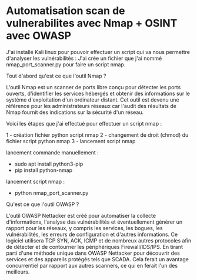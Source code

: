 # Automatisation scan de vulnerabilites avec Nmap + OSINT avec OWASP

J'ai installé Kali linux pour pouvoir effectuer un script qui va nous permettre d'analyser les vulnérabilités : 
J'ai crée un fichier que j'ai nommé nmap_port_scanner.py pour faire un script nmap. 

Tout d'abord qu'est ce que l'outil Nmap ? 

L'outil Nmap est un scanner de ports libre conçu pour détecter les ports ouverts, d'identifier les services hébergés et obtenir des informations sur le système d'exploitation d'un ordinateur distant. 
Cet outil est devenu une référence pour les administrateurs réseaux car l'audit des résultats de Nmap fournit des indications sur la sécurité d'un réseau. 

Voici les étapes que j'ai effectué pour effectuer un script nmap :

1 - création fichier python script nmap
2 - changement de droit (chmod) du fichier script python nmap
3 - lancement script nmap 

lancement commande manuellement : 
- sudo apt install python3-pip
- pip install python-nmap

lancement script nmap :
- python nmap_port_scanner.py

Qu'est ce que l'outil OWASP ?

L'outil OWASP Nettacker est créé pour automatiser la collecte d'informations, l'analyse des vulnérabilités et éventuellement générer un rapport pour les réseaux, y compris les services, les bogues, les vulnérabilités, les erreurs de configuration et d'autres informations. Ce logiciel utilisera TCP SYN, ACK, ICMP et de nombreux autres protocoles afin de détecter et de contourner les périphériques Firewall/IDS/IPS. En tirant parti d'une méthode unique dans OWASP Nettacker pour découvrir des services et des appareils protégés tels que SCADA. Cela ferait un avantage concurrentiel par rapport aux autres scanners, ce qui en ferait l'un des meilleurs.
